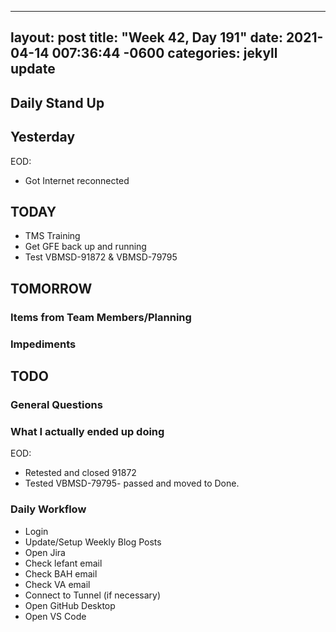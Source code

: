 
---
layout: post
title:  "Week 42, Day 191"
date:   2021-04-14 007:36:44 -0600
categories: jekyll update
---

## Daily Stand Up
## Yesterday
EOD:
* Got Internet reconnected


## TODAY
* TMS Training
* Get GFE back up and running
* Test VBMSD-91872 & VBMSD-79795
  
## TOMORROW

### Items from Team Members/Planning

### Impediments

## TODO

### General Questions  
  
### What I actually ended up doing
EOD:
* Retested and closed 91872
* Tested VBMSD-79795- passed and moved to Done.

  
### Daily Workflow
* Login
* Update/Setup Weekly Blog Posts
* Open Jira
* Check lefant email
* Check BAH email
* Check VA email
* Connect to Tunnel (if necessary)
* Open GitHub Desktop
* Open VS Code